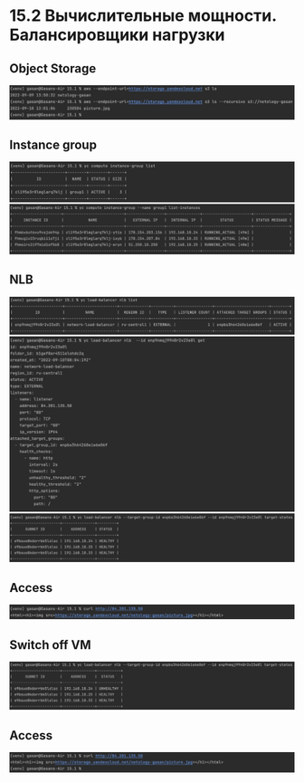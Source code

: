 # 15.2 Вычислительные мощности. Балансировщики нагрузки

## Object Storage<br>
   <kbd> 
      <img src="https://github.com/Gasan66/devops-netology/blob/main/15.2/s3.png" alt="s3"
      title="s3"/> 
   </kbd>

## Instance group <br>
   <kbd> 
      <img src="https://github.com/Gasan66/devops-netology/blob/main/15.2/instGroup.png" alt="instGroup"
      title="instGroup"/> 
   </kbd>
   <kbd> 
      <img src="https://github.com/Gasan66/devops-netology/blob/main/15.2/hostGroup.png" alt="hostGroup"
      title="hostGroup"/> 
   </kbd>

## NLB
   <kbd> 
      <img src="https://github.com/Gasan66/devops-netology/blob/main/15.2/nlb.png" alt="nlb"
      title="nlb"/> 
   </kbd>
   <kbd>  
      <img src="https://github.com/Gasan66/devops-netology/blob/main/15.2/confNLB.png" alt="confNLB"
      title="confNLB"/> 
   </kbd>
   <kbd> 
      <img src="https://github.com/Gasan66/devops-netology/blob/main/15.2/hostNLB.png" alt="hostNLB"
      title="hostNLB"/> 
   </kbd>

## Access
   <kbd> 
      <img src="https://github.com/Gasan66/devops-netology/blob/main/15.2/getAccess.png" alt="getAccess"
      title="getAccess"/> 
   </kbd>

## Switch off VM
   <kbd> 
      <img src="https://github.com/Gasan66/devops-netology/blob/main/15.2/VMoff.png" alt="VMoff"
      title="VMoff"/> 
   </kbd>

## Access
   <kbd> 
      <img src="https://github.com/Gasan66/devops-netology/blob/main/15.2/getAccess2.png" alt="getAccess2"
      title="getAccess2"/> 
   </kbd>